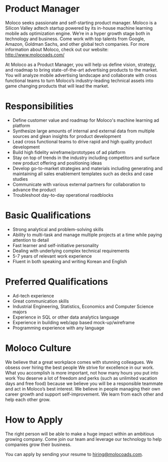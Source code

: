 # Product Manager
Moloco seeks passionate and self-starting product manager. Moloco is a Silicon Valley adtech startup powered by its in-house machine learning mobile ads optimization engine. We’re in a hyper growth stage both in technology and business. Come work with top talents from Google, Amazon, Goldman Sachs, and other global tech companies. For more information about Moloco, check out our website: http://www.molocoads.com/


At Moloco as a Product Manager, you will help us define vision, strategy, and roadmap to bring state-of-the-art advertising products to the market. You will analyze mobile advertising landscape and collaborate with cross functional teams to turn Moloco’s industry-leading technical assets into game changing products that will lead the market.


# Responsibilities

* Define customer value and roadmap for Moloco's machine learning ad platform
* Synthesize large amounts of internal and external data from multiple sources and glean insights for product development
* Lead cross functional teams to drive rapid and high quality product development
* Build high fidelity wireframe/prototypes of ad platform
* Stay on top of trends in the industry including competitors and surface new product offering and positioning ideas
* Develop go-to-market strategies and materials including generating and maintaining all sales enablement templates such as decks and case studies
* Communicate with various external partners for collaboration to advance the product
* Troubleshoot day-to-day operational roadblocks

# Basic Qualifications

* Strong analytical and problem-solving skills
* Ability to multi-task and manage multiple projects at a time while paying attention to detail
* Fast learner and self-initiative personality
* Dealing with underlying complex technical requirements
* 5-7 years of relevant work experience
* Fluent in both speaking and writing Korean and English

# Preferred Qualifications

* Ad-tech experience
* Great communication skills 
* Industrial Engineering, Statistics, Economics and Computer Science majors
* Experience in SQL or other data analytics language
* Experience in building web/app based mock-up/wireframe
* Programming experience with any language

# Moloco Culture

We believe that a great workplace comes with stunning colleagues. We obsess over hiring the best people
We strive for excellence in our work. What you accomplish is more important, not how many hours you put into work
You deserve a lot of freedom and perks (such as unlimited vacation days and free food) because we believe you will be a responsible teammate and act in Moloco’s best interest.
We believe in people managing their own career growth and support self-improvement. We learn from each other and help each other grow.

# How to Apply

The right person will be able to make a huge impact within an ambitious growing company. Come join our team and leverage our technology to help companies grow their business.

You can apply by sending your resume to hiring@molocoads.com.
